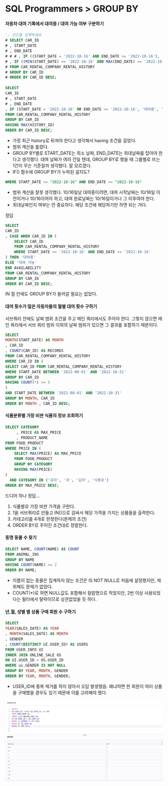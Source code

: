 # SQL Programmers > GROUP BY 

#### 자동차 대여 기록에서 대여중 /  대여 가능 여부 구분하기

```sql 
-- 코드를 입력하세요
# SELECT CAR_ID
# , START_DATE
# , END_DATE
# # # , IF ((START_DATE = '2022-10-16' AND END_DATE >= '2022-10-16'), '대여중', '대여 가능') AS AVAILABILITY 
# , IF ((MIN(START_DATE) <= '2022-10-16' AND MAX(END_DATE) >= '2022-10-16'), '대여가능', '대여중') AS AVAILABILITY 
# FROM CAR_RENTAL_COMPANY_RENTAL_HISTORY
# GROUP BY CAR_ID
# ORDER BY CAR_ID DESC;

SELECT 
CAR_ID
# , START_DATE
# , END_DATE
, IF (START_DATE = '2022-10-16' OR END_DATE >= '2022-10-16', '대여중', '대여 가능') AS AVAILABILITY 
FROM CAR_RENTAL_COMPANY_RENTAL_HISTORY
GROUP BY CAR_ID
HAVING MAX(HISTORY_ID)
ORDER BY CAR_ID DESC;

```

* 가장 최근 history로 뒤져야 한다고 생각해서 having 조건을 걸었다. 
* 범위 계산을 틀렸다. 
* GROUP BY별로 START_DATE는 최소 날짜, END_DATE는 최대날짜를 잡아야 한다고 생각했다. 
대여 날짜가 여러 건일 텐데, GROUP BY로 했을 때 그룹별로 뜨는 1건이 무슨 기준일까 생각했다. 잘 모르겠다.
* IF() 함수에 GROUP BY가 누락된 걸지도?

```SQL 
WHERE START_DATE <= "2022-10-16" AND END_DATE >= "2022-10-16"
```
* 범위 계산을 잘못 생각했다. 
10/16일날 대여중이려면, 대여 시작날짜는 10/16일 이전이거나 10/16이어야 하고, 
대여 완료날짜는 10/16일이거나 그 이후여야 한다. 
* 최대날짜인지 여부는 안 중요하다. 해당 조건에 해당하기만 하면 되는 거다. 


정답 
```SQL
SELECT 
CAR_ID
, CASE WHEN CAR_ID IN (
    SELECT CAR_ID
    FROM CAR_RENTAL_COMPANY_RENTAL_HISTORY
    WHERE START_DATE <= '2022-10-16' AND END_DATE >= '2022-10-16'
) THEN '대여중'
ELSE '대여 가능'
END AVAILABILITY
FROM CAR_RENTAL_COMPANY_RENTAL_HISTORY
GROUP BY CAR_ID
ORDER BY CAR_ID DESC;
```
IN 절 안에도 GROUP BY가 들어갈 필요는 없었다. 

#### 대여 횟수가 많은 자동차들의 월별 대여 횟수 구하기

서브쿼리 안에도 날짜 범위 조건을 주고 메인 쿼리에서도 주어야 한다. 
그렇지 않으면 메인 쿼리에서 서브 쿼리 범위 이외의 날짜 범위가 있으면 그 결과를 포함하기 때문이다.

```SQL 
SELECT 
MONTH(START_DATE) AS MONTH
, CAR_ID
, COUNT(CAR_ID) AS RECORDS
FROM CAR_RENTAL_COMPANY_RENTAL_HISTORY
WHERE CAR_ID IN (
SELECT CAR_ID FROM CAR_RENTAL_COMPANY_RENTAL_HISTORY
WHERE START_DATE BETWEEN '2022-08-01' AND '2022-10-31'
GROUP BY CAR_ID 
HAVING COUNT(*) >= 5
)
AND START_DATE BETWEEN '2022-08-01' AND '2022-10-31'
GROUP BY MONTH, CAR_ID
ORDER BY MONTH , CAR_ID DESC;
```

#### 식품분류별 가장 비싼 식품의 정보 조회하기 

```SQL 
SELECT CATEGORY
     , PRICE AS MAX_PRICE
     , PRODUCT_NAME
FROM FOOD_PRODUCT
WHERE PRICE IN (
    SELECT MAX(PRICE) AS MAX_PRICE
    FROM FOOD_PRODUCT
    GROUP BY CATEGORY
    HAVING MAX(PRICE)
)
  AND CATEGORY IN ('과자', '국', '김치', '식용유')
ORDER BY MAX_PRICE DESC;
```
드디어 하나 정답... 
1. 식품별로 가장 비싼 가격을 구한다. 
2. 1을 서브쿼리로 만들고 IN()으로 감싸서 해당 가격을 가지는 상품들을 출력한다. 
3. 카테고리를 4개로 한정한다(문제의 조건)
4. ORDER BY로 주어진 조건대로 정렬한다.

#### 동명 동물 수 찾기 
```SQL 
SELECT NAME, COUNT(NAME) AS COUNT
FROM ANIMAL_INS
GROUP BY NAME
HAVING COUNT(NAME) >= 2
ORDER BY NAME;
```
* 이름이 없는 동물은 집계하지 않는 조건은 IS NOT NULL로 처음에 설정했지만, 제외해도 문제가 없었다.
* COUNT(*)로 하면 NULL값도 포함해서 컬럼명으로 적었지만, 2번 이상 사용되었다는 필터에서 탈락이므로 상관없었을 듯 하다.

#### 년,월, 성별 별 상품 구매 회원 수 구하기

```SQL 
SELECT 
YEAR(SALES_DATE) AS YEAR
, MONTH(SALES_DATE) AS MONTH
, GENDER
, COUNT(DISTINCT UI.USER_ID) AS USERS 
FROM USER_INFO UI
INNER JOIN ONLINE_SALE OS
ON UI.USER_ID = OS.USER_ID
WHERE ui.GENDER IS NOT NULL
GROUP BY YEAR, MONTH, GENDER
ORDER BY YEAR, MONTH, GENDER;
```
* USER_ID에 중복 제거를 하지 않아서 오답 발생했음. 
왜냐하면 한 회원이 여러 상품을 구매했을 경우도 있기 때문에 이를 고려해야 했다.

![img_6.png](img_6.png)